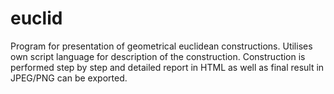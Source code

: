 # euclid

Program for presentation of geometrical euclidean constructions. 
Utilises own script language for description of the construction.
Construction is performed step by step and detailed report in HTML as well as
final result in JPEG/PNG can be exported.
